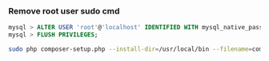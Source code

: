 ### Remove root user sudo cmd

```sql
mysql > ALTER USER 'root'@'localhost' IDENTIFIED WITH mysql_native_password BY '';
mysql > FLUSH PRIVILEGES;
```

```sh
sudo php composer-setup.php --install-dir=/usr/local/bin --filename=composer
```
